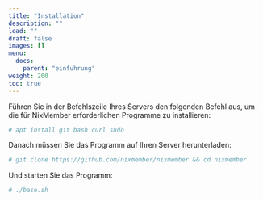 ```yaml
---
title: "Installation"
description: ""
lead: ""
draft: false
images: []
menu:
  docs:
    parent: "einfuhrung"
weight: 200
toc: true
---
```


Führen Sie in der Befehlszeile Ihres Servers den folgenden Befehl aus, um die für NixMember erforderlichen Programme zu installieren:

```bash
# apt install git bash curl sudo
```

Danach müssen Sie das Programm auf Ihren Server herunterladen:

```bash
# git clone https://github.com/nixmember/nixmember && cd nixmember
```

Und starten Sie das Programm:

```bash
# ./base.sh
```
